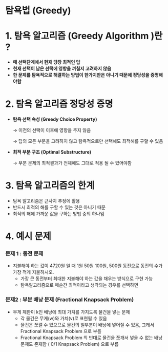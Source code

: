 # 탐욕법 (Greedy)

# 1. 탐욕 알고리즘 (Greedy Algorithm )란 ?

- **매 선택단계에서 현재 당장 최적인 답**
- **현재 선택이 남은 선택에 영향을 끼칠지 고려하지 않음**
- **한 문제를 탐욕적으로 해결하는 방법이 한가지만은 아니기 때문에 정당성을 증명해야함**

# 2. 탐욕 알고리즘 정당성 증명

- **탐욕 선택 속성 (Greedy Choice Property)**
    
    → 이전의 선택이 이후에 영향을 주지 않음
    
    → 답의 모든 부분을 고려하지 않고 탐욕적으로만 선택해도 최적해를 구할 수 있음
    
- **최적 부분 구조 (Optimal Substructure)**
    
    → 부분 문제의 최적결과가 전체에도 그대로 적용 될 수 있어야함
    

# 3. 탐욕 알고리즘의 한계

- 탐욕 알고리즘은 근사치 추정에 활용
- 반드시 최적의 해를 구할 수 있는 것은 아니기 때문
- 최적의 해에 가까운 값을 구하는 방법 중의 하나임

# 4. 예시 문제

### 문제 1 : 동전 문제

- 지불해야 하는 값이 4720원 일 때 1원 50원 100원, 500원 동전으로 동전의 수가 가장 적게 지불하시오.
    - 가장 큰 동전부터 최대한 지불해야 하는 값을 채우는 방식으로 구현 가능
    - 탐욕알고리즘으로 매순간 최적이라고 생각되는 경우를 선택하면
    

### 문제2 : 부분 배낭 문제 (Fractional Knapsack Problem)

- 무게 제한이 k인 배낭에 최대 가치를 가지도록 물건을 넣는 문제
    - 각 물건은 무게(w)와 가치(v)로 표현될 수 있음
    - 물건은 쪼갤 수 있으므로 물건의 일부분이 배낭에 넣어질 수 있음, 그래서 Fractional Knapsack Problem 으로 부름
    - Fractional Knapsack Problem 의 반대로 물건을 쪼개서 넣을 수 없는 배낭 문제도 존재함 ( 0/1 Knapsack Problem) 으로 부름